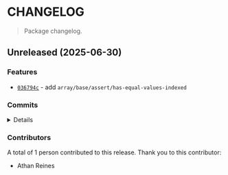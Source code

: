 # CHANGELOG

> Package changelog.

<section class="release" id="unreleased">

## Unreleased (2025-06-30)

<section class="features">

### Features

-   [`036794c`](https://github.com/stdlib-js/stdlib/commit/036794c19bd65d13a60c098a5423cf12e1be5d12) - add `array/base/assert/has-equal-values-indexed`

</section>

<!-- /.features -->

<section class="commits">

### Commits

<details>

-   [`036794c`](https://github.com/stdlib-js/stdlib/commit/036794c19bd65d13a60c098a5423cf12e1be5d12) - **feat:** add `array/base/assert/has-equal-values-indexed` _(by Athan Reines)_

</details>

</section>

<!-- /.commits -->

<section class="contributors">

### Contributors

A total of 1 person contributed to this release. Thank you to this contributor:

-   Athan Reines

</section>

<!-- /.contributors -->

</section>

<!-- /.release -->

